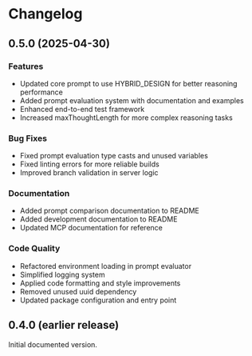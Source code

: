 # Changelog

## 0.5.0 (2025-04-30)

### Features
- Updated core prompt to use HYBRID_DESIGN for better reasoning performance
- Added prompt evaluation system with documentation and examples
- Enhanced end-to-end test framework
- Increased maxThoughtLength for more complex reasoning tasks

### Bug Fixes
- Fixed prompt evaluation type casts and unused variables
- Fixed linting errors for more reliable builds
- Improved branch validation in server logic

### Documentation
- Added prompt comparison documentation to README
- Added development documentation to README
- Updated MCP documentation for reference

### Code Quality
- Refactored environment loading in prompt evaluator
- Simplified logging system
- Applied code formatting and style improvements
- Removed unused uuid dependency
- Updated package configuration and entry point

## 0.4.0 (earlier release)

Initial documented version.
